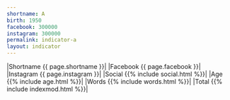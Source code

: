 ```yaml
---
shortname: A
birth: 1950
facebook: 300000
instagram: 300000
permalink: indicator-a
layout: indicator
---
```


|Shortname {{ page.shortname }}|
|Facebook {{ page.facebook }}|
|Instagram {{ page.instagram }}|
|Social {{% include social.html %}}|
|Age {{% include age.html %}}|
|Words {{% include words.html %}}|
|Total {{% include indexmod.html %}}|
